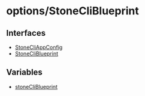 # options/StoneCliBlueprint

## Interfaces

- [StoneCliAppConfig](interfaces/StoneCliAppConfig.md)
- [StoneCliBlueprint](interfaces/StoneCliBlueprint.md)

## Variables

- [stoneCliBlueprint](variables/stoneCliBlueprint.md)
